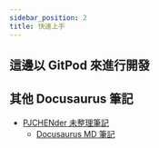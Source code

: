 ```yaml
---
sidebar_position: 2
title: 快速上手
---
```


## 這邊以 GitPod 來進行開發



## 其他 Docusaurus 筆記
- [PJCHENder 未整理筆記](https://pjchender.dev/)
    - [Docusaurus MD 筆記](https://pjchender.dev/npm/npm-docusaurus/)
